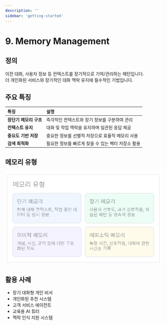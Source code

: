 ```yaml
---
description: ''
sidebar: 'getting-started'
---
```


# 9. Memory Management

## 정의
이전 대화, 사용자 정보 등 컨텍스트를 장기적으로 기억/관리하는 패턴입니다.  
더 개인화된 서비스와 장기적인 대화 맥락 유지에 필수적인 기법입니다.

## 주요 특징
| 특징 | 설명 |
| :--- | :--- |
| **장단기 메모리 구조** | 즉각적인 컨텍스트와 장기 정보를 구분하여 관리 |
| **컨텍스트 유지** | 대화 및 작업 맥락을 유지하며 일관된 응답 제공 |
| **중요도 기반 저장** | 중요한 정보를 선별적 저장으로 효율적 메모리 사용 |
| **검색 최적화** | 필요한 정보를 빠르게 찾을 수 있는 벡터 저장소 활용 |

## 메모리 유형

![](../../../uengine-image/process-gpt/design-pattern/9-1.png)

## 활용 사례
- 장기 대화형 개인 비서  
- 개인화된 추천 시스템  
- 고객 서비스 에이전트  
- 교육용 AI 튜터  
- 맥락 인식 지원 시스템  


